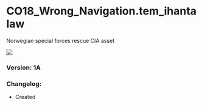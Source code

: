 # CO18_Wrong_Navigation.tem_ihantalaw
Norwegian special forces rescue CIA asset

<img src='https://github.com/rempopo/CO18_Wrong_Navigation_1A.tem_ihantalaw/raw/main/overview.jpg' />	

### Version: 1A

### Changelog:
- Created
